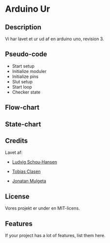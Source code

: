 # Arduino Ur

## Description
Vi har lavet et ur ud af en arduino uno, revision 3.

## Pseudo-code
* Start setup
* Initialize moduler
* Initialize pins
* Slut setup
* Start loop
* Checker state

## Flow-chart

## State-chart

## Credits
Lavet af:

* [Ludvig Schou-Hansen](https://github.com/LAHVIG)

* [Tobias Clasen](https://github.com/sandalbanditten)

* [Jonatan Mulgeta](https://github.com/sandalbanditten)

## License
Vores projekt er under en MIT-licens.

## Features
If your project has a lot of features, list them here.
